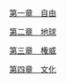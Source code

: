 
[第一章　自由](./Chapter_1_JP.md)

[第二章　地球](./Chapter_2_JP.md)

[第三章　権威](./Chapter_3_JP.md)

[第四章　文化](./Chapter_4_JP.md)

<!--
[第五章　文化](./Chapter_5_JP.md)

[第六章　文化](./Chapter_6_JP.md)

[第七章　文化](./Chapter_7_JP.md)

[第八章　文化](./Chapter_8_JP.md)

[第九章　文化](./Chapter_9_JP.md)
-->

